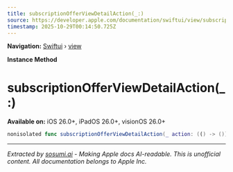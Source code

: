 ```yaml
---
title: subscriptionOfferViewDetailAction(_:)
source: https://developer.apple.com/documentation/swiftui/view/subscriptionofferviewdetailaction(_:)
timestamp: 2025-10-29T00:14:50.725Z
---
```


**Navigation:** [Swiftui](/documentation/swiftui) › [view](/documentation/swiftui/view)

**Instance Method**

# subscriptionOfferViewDetailAction(_:)

**Available on:** iOS 26.0+, iPadOS 26.0+, visionOS 26.0+

```swift
nonisolated func subscriptionOfferViewDetailAction(_ action: (() -> ())?) -> some View
```

---

*Extracted by [sosumi.ai](https://sosumi.ai) - Making Apple docs AI-readable.*
*This is unofficial content. All documentation belongs to Apple Inc.*
